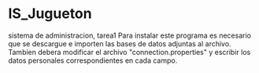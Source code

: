 # IS_Jugueton
sistema de administracion, tarea1 
Para instalar este programa es necesario que se descargue e importen las bases de datos adjuntas al archivo. 
Tambien debera modificar el archivo "connection.properties" y escribir los datos personales correspondientes en cada campo. 
